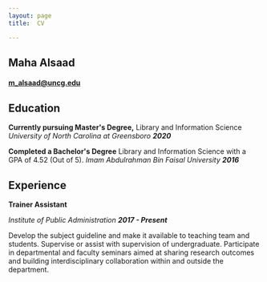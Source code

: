 ```yaml
---
layout: page
title:  CV

---
```


## Maha Alsaad
#### [m_alsaad@uncg.edu](mailto:m_alsaad@uncg.edu)
## Education
**Currently pursuing Master's Degree,** Library and Information Science
_University of North Carolina at Greensboro_ **_2020_**

**Completed a Bachelor's Degree** Library and Information Science with a GPA of 4.52 (Out of 5).
_Imam Abdulrahman Bin Faisal University_ **_2016_**

## Experience
**Trainer Assistant**

_Institute of Public Administration_ **_2017 - Present_**

Develop the subject guideline and make it available to teaching team and students. Supervise or assist with supervision of undergraduate.
Participate in departmental and faculty seminars aimed at sharing research outcomes and building interdisciplinary collaboration within and outside the department.
